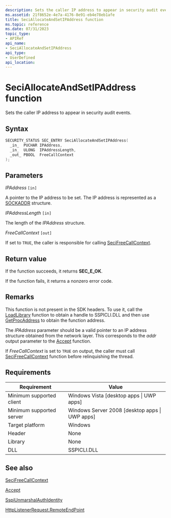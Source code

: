 ```yaml
---
description: Sets the caller IP address to appear in security audit events.
ms.assetid: 21f8652e-4e7a-4176-8e91-eb4e78eb1afe
title: SeciAllocateAndSetIPAddress function
ms.topic: reference
ms.date: 07/31/2023
topic_type: 
- APIRef
api_name: 
- SeciAllocateAndSetIPAddress
api_type: 
- UserDefined
api_location: 
---
```


# SeciAllocateAndSetIPAddress function

Sets the caller IP address to appear in security audit events.

## Syntax

```C++
SECURITY_STATUS SEC_ENTRY SeciAllocateAndSetIPAddress(
  _in_  PUCHAR IPAddress,
  _in_  ULONG  IPAddressLength,
  _out_ PBOOL  FreeCallContext
);
```

## Parameters

*IPAddress* `[in]`

A pointer to the IP address to be set. The IP address is represented as a [SOCKADDR](/windows/win32/winsock/sockaddr-2) structure.

*IPAddressLength* `[in]`

The length of the *IPAddress* structure.

*FreeCallContext* `[out]`

If set to `TRUE`, the caller is responsible for calling [SeciFreeCallContext](SeciFreeCallContext.md).

## Return value

If the function succeeds, it returns **SEC_E_OK**.

If the function fails, it returns a nonzero error code.

## Remarks

This function is not present in the SDK headers. To use it, call the [LoadLibrary](/windows/win32/api/libloaderapi/nf-libloaderapi-loadlibrarya) function to obtain a handle to SSPICLI.DLL and then use [GetProcAddress](/windows/win32/api/libloaderapi/nf-libloaderapi-getprocaddress) to obtain the function address.

The *IPAddress* parameter should be a valid pointer to an IP address structure obtained from the network layer. This corresponds to the *addr* output parameter to the [Accept](/windows/win32/api/winsock2/nf-winsock2-accept) function.

If *FreeCallContext* is set to `TRUE` on output, the caller must call [SeciFreeCallContext](SeciFreeCallContext.md) function before relinquishing the thread.

## Requirements

| Requirement | Value |
|--------|--------|
| Minimum supported client | Windows Vista \[desktop apps \| UWP apps\] |
| Minimum supported server | Windows Server 2008 \[desktop apps \| UWP apps\] |
| Target platform | Windows |
| Header | None |
| Library | None |
| DLL | SSPICLI.DLL |

## See also

[SeciFreeCallContext](SeciFreeCallContext.md)

[Accept](/windows/win32/api/winsock2/nf-winsock2-accept)

[SspiUnmarshalAuthIdentity](/windows/win32/api/sspi/nf-sspi-sspiunmarshalauthidentity)

[HttpListenerRequest.RemoteEndPoint](/dotnet/api/system.net.httplistenerrequest.remoteendpoint)
